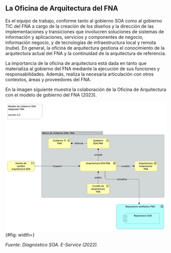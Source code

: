 ## La Oficina de Arquitectura del FNA
Es el equipo de trabajo, conforme tanto al gobierno SOA como al gobierno TIC del FNA a cargo de la creación de los diseños y la dirección de las implementaciones y transiciones que involucren soluciones de sistemas de información y aplicaciones, servicios y componentes de negocio, información negocio, y de tecnologías de infraestructura local y remota (nube). En general, la oficina de arquitectura gestiona el conocimiento de la arquitectura actual del FNA y la continuidad de la arquitectura de referencia.​

La importancia de la oficina de arquitectura está dada en tanto que materializa al gobierno del FNA mediante la ejecución de sus funciones y responsabilidades. Además, realiza la necesaria articulación con otros contextos, áreas y proveedores del FNA.

En la imagen siguiente muestra la colaboración de la Oficina de Arquitectura con el modelo de gobierno del FNA (2023).

![Oficina de Arquitectura en contexto del Modelo de Gobierno SOA del FNA, emisión inicial. Gestiona la evolución de las arquitecturas del FNA.](images/modelo-gob.png){#fig: width=}

_Fuente: Diagnóstico SOA. E-Service (2022)._

<br>

